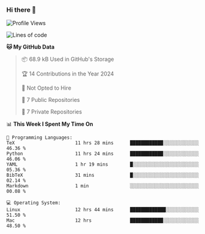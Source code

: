 ### Hi there 👋

<!--
**huayuan4396/huayuan4396** is a ✨ _special_ ✨ repository because its `README.md` (this file) appears on your GitHub profile.

Here are some ideas to get you started:

- 🔭 I’m currently working on ...
- 🌱 I’m currently learning ...
- 👯 I’m looking to collaborate on ...
- 🤔 I’m looking for help with ...
- 💬 Ask me about ...
- 📫 How to reach me: ...
- 😄 Pronouns: ...
- ⚡ Fun fact: ...
-->

<!--START_SECTION:waka-->
![Profile Views](http://img.shields.io/badge/Profile%20Views-0-blue)

![Lines of code](https://img.shields.io/badge/From%20Hello%20World%20I%27ve%20Written-252.9%20thousand%20lines%20of%20code-blue)

**🐱 My GitHub Data** 

> 📦 68.9 kB Used in GitHub's Storage 
 > 
> 🏆 14 Contributions in the Year 2024
 > 
> 🚫 Not Opted to Hire
 > 
> 📜 7 Public Repositories 
 > 
> 🔑 7 Private Repositories 
 > 
📊 **This Week I Spent My Time On** 

```text
💬 Programming Languages: 
TeX                      11 hrs 28 mins      ████████████░░░░░░░░░░░░░   46.36 % 
Python                   11 hrs 24 mins      ████████████░░░░░░░░░░░░░   46.06 % 
YAML                     1 hr 19 mins        █░░░░░░░░░░░░░░░░░░░░░░░░   05.36 % 
BibTeX                   31 mins             █░░░░░░░░░░░░░░░░░░░░░░░░   02.14 % 
Markdown                 1 min               ░░░░░░░░░░░░░░░░░░░░░░░░░   00.08 % 

💻 Operating System: 
Linux                    12 hrs 44 mins      █████████████░░░░░░░░░░░░   51.50 % 
Mac                      12 hrs              ████████████░░░░░░░░░░░░░   48.50 % 
```


<!--END_SECTION:waka-->
